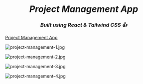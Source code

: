 <h1 align=center> <b><i>Project Management App</i></b></h1>
<h3 align=center> <b><i>Built using React & Tailwind CSS 👍</i></b></h3>

[Project Management App](https://react-project-management-l3hg.onrender.com/)

![project-management-1.jpg](https://github.com/user-attachments/assets/02948474-c6d7-4941-be34-7e8c0dc53a6c)

![project-management-2.jpg](https://github.com/user-attachments/assets/8c006f0f-65af-4ee3-94d1-da580ca9c951)

![project-management-3.jpg](https://github.com/user-attachments/assets/3100eea5-aa6d-419e-93bc-3f28a2896fed)

![project-management-4.jpg](https://github.com/user-attachments/assets/827dead5-0783-407e-a3a3-d4c177badb64)
